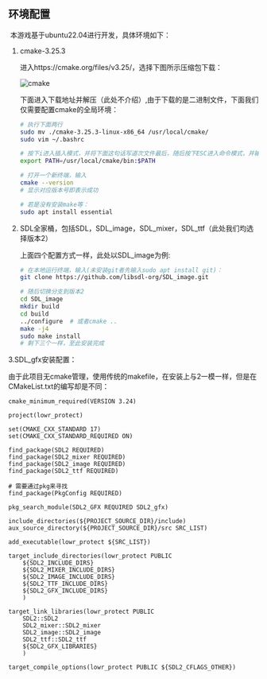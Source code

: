 ## 环境配置

​	本游戏基于ubuntu22.04进行开发，具体环境如下：

 1. cmake-3.25.3

    进入https://cmake.org/files/v3.25/，选择下图所示压缩包下载：

    ![cmake](/home/whx/图片/截图/cmake.png)

    下面进入下载地址并解压（此处不介绍）,由于下载的是二进制文件，下面我们仅需要配置cmake的全局环境：

    ```bash
    # 执行下面两行
    sudo mv ./cmake-3.25.3-linux-x86_64 /usr/local/cmake/
    sudo vim ~/.bashrc
    
    # 按下i进入插入模式，并将下面这句话写道次文件最后，随后按下ESC进入命令模式，并输入：wq退出（":"也要输入）
    export PATH=/usr/local/cmake/bin:$PATH
    
    # 打开一个新终端，输入
    cmake --version
    # 显示对应版本号即表示成功
    
    # 若是没有安装make等：
    sudo apt install essential
    ```

 2. SDL全家桶，包括SDL，SDL_image，SDL_mixer，SDL_ttf（此处我们均选择版本2）

    上面四个配置方式一样，此处以SDL_image为例:

    ```bash
    # 在本地运行终端，输入(未安装git者先输入sudo apt install git)：
    git clone https://github.com/libsdl-org/SDL_image.git
    
    # 随后切换分支到版本2
    cd SDL_image
    mkdir build
    cd build
    ../configure  # 或者cmake ..
    make -j4
    sudo make install
    # 剩下三个一样，至此安装完成
    ```

3.SDL_gfx安装配置：

​	由于此项目无cmake管理，使用传统的makefile，在安装上与2一模一样，但是在CMakeList.txt的编写却是不同：

```
cmake_minimum_required(VERSION 3.24)

project(lowr_protect)

set(CMAKE_CXX_STANDARD 17)
set(CMAKE_CXX_STANDARD_REQUIRED ON)

find_package(SDL2 REQUIRED)
find_package(SDL2_mixer REQUIRED)
find_package(SDL2_image REQUIRED)
find_package(SDL2_ttf REQUIRED)

# 需要通过pkg来寻找
find_package(PkgConfig REQUIRED)

pkg_search_module(SDL2_GFX REQUIRED SDL2_gfx)

include_directories(${PROJECT_SOURCE_DIR}/include)
aux_source_directory(${PROJECT_SOURCE_DIR}/src SRC_LIST)

add_executable(lowr_protect ${SRC_LIST})

target_include_directories(lowr_protect PUBLIC 
    ${SDL2_INCLUDE_DIRS} 
    ${SDL2_MIXER_INCLUDE_DIRS}
    ${SDL2_IMAGE_INCLUDE_DIRS}
    ${SDL2_TTF_INCLUDE_DIRS}
    ${SDL2_GFX_INCLUDE_DIRS}
    )
    
target_link_libraries(lowr_protect PUBLIC 
    SDL2::SDL2
    SDL2_mixer::SDL2_mixer
    SDL2_image::SDL2_image
    SDL2_ttf::SDL2_ttf
    ${SDL2_GFX_LIBRARIES}
    )

target_compile_options(lowr_protect PUBLIC ${SDL2_CFLAGS_OTHER})
```

